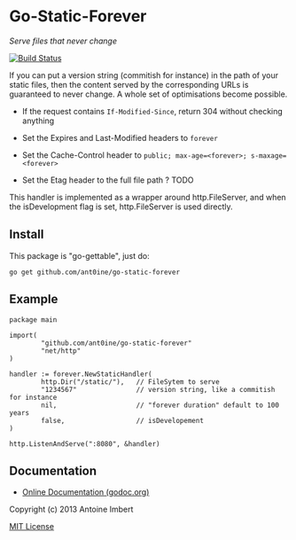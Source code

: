 
Go-Static-Forever
=================

*Serve files that never change*

[![Build Status](https://travis-ci.org/ant0ine/go-static-forever.png?branch=master)](https://travis-ci.org/ant0ine/go-static-forever)

If you can put a version string (commitish for instance) in the path of your
static files, then the content served by the corresponding URLs is guaranteed
to never change. A whole set of optimisations become possible.

* If the request contains `If-Modified-Since`, return 304 without checking anything

* Set the Expires and Last-Modified headers to `forever`

* Set the Cache-Control header to `public; max-age=<forever>; s-maxage=<forever>`

* Set the Etag header to the full file path ? TODO

This handler is implemented as a wrapper around http.FileServer, and when the
isDevelopment flag is set, http.FileServer is used directly.


Install
-------

This package is "go-gettable", just do:

    go get github.com/ant0ine/go-static-forever

Example
-------

    package main

    import(
            "github.com/ant0ine/go-static-forever"
            "net/http"
    )

    handler := forever.NewStaticHandler(
            http.Dir("/static/"),   // FileSytem to serve
            "1234567"               // version string, like a commitish for instance
            nil,                    // "forever duration" default to 100 years
            false,                  // isDevelopement
    )

    http.ListenAndServe(":8080", &handler)

Documentation
-------------

- [Online Documentation (godoc.org)](http://godoc.org/github.com/ant0ine/go-static-forever)

Copyright (c) 2013 Antoine Imbert

[MIT License](https://github.com/ant0ine/go-static-forever/blob/master/LICENSE)


